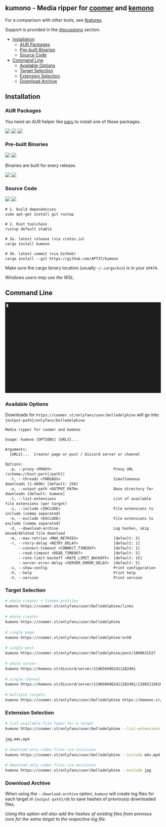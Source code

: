<h2>kumono - Media ripper for <a href="https://coomer.st">coomer</a> and <a href="https://kemono.cr">kemono</a></h2>

For a comparison with other tools, see [features](FEATURES.md).

Support is provided in the [discussions][discussions] section.

- [Installation](#installation)
  - [AUR Packages](#aur-packages)
  - [Pre-built Binaries](#pre-built-binaries)
  - [Source Code](#source-code)
- [Command Line](#command-line)
  - [Available Options](#available-options)
  - [Target Selection](#target-selection)
  - [Extension Selection](#extension-selection)
  - [Download Archive](#download-archive)

## Installation

### AUR Packages

You need an AUR helper like [paru][paru] to install one of these packages.

[![][kmn-aur-ver]][kmn-aur] [![][kmn-bin-aur-ver]][kmn-bin-aur] [![][kmn-git-aur-ver]][kmn-git-aur]

### Pre-built Binaries

[![][build-status]][build-runs] [![][release-date]][latest-release]

Binaries are built for every release.

[![][linux-badge]][linux-dl] [![][windows-badge]][windows-dl]

### Source Code

[![][crate-ver]][crate-url] [![][crate-deps]][crate-deps-url]

```fish
# 1. build dependencies
sudo apt-get install git rustup

# 2. Rust toolchain
rustup default stable

# 3a. latest release (via crates.io)
cargo install kumono

# 3b. latest commit (via GitHub)
cargo install --git https://github.com/APT37/kumono
```

Make sure the cargo binary location (usually `~/.cargo/bin`) is in your `$PATH`.

*Windows users may use the WSL.*

## Command Line

<img src="kumono.gif">

### Available Options

Downloads for `https://coomer.st/onlyfans/user/belledelphine` will go into `{output-path}/onlyfans/belledelphine`

```
Media ripper for coomer and kemono

Usage: kumono [OPTIONS] [URLS]...

Arguments:
  [URLS]...  Creator page or post / Discord server or channel

Options:
  -p, --proxy <PROXY>                            Proxy URL (scheme://host:port[/path])
  -t, --threads <THREADS>                        Simultaneous downloads (1-4096) [default: 256]
  -o, --output-path <OUTPUT_PATH>                Base directory for downloads [default: kumono]
  -l, --list-extensions                          List of available file extensions (per target)
  -i, --include <INCLUDE>                        File extensions to include (comma separated)
  -e, --exclude <EXCLUDE>                        File extensions to exclude (comma separated)
  -d, --download-archive                         Log hashes, skip moved/deleted file download
  -m, --max-retries <MAX_RETRIES>                [default: 5]
  -r, --retry-delay <RETRY_DELAY>                [default: 1]
      --connect-timeout <CONNECT_TIMEOUT>        [default: 1]
      --read-timeout <READ_TIMEOUT>              [default: 5]
      --rate-limit-backoff <RATE_LIMIT_BACKOFF>  [default: 15]
      --server-error-delay <SERVER_ERROR_DELAY>  [default: 5]
  -s, --show-config                              Print configuration
  -h, --help                                     Print help
  -V, --version                                  Print version
```

### Target Selection

```bash
# whole creator + linked profiles
kumono https://coomer.st/onlyfans/user/belledelphine/links

# whole creator
kumono https://coomer.st/onlyfans/user/belledelphine

# single page
kumono https://coomer.st/onlyfans/user/belledelphine?o=50

# single post
kumono https://coomer.st/onlyfans/user/belledelphine/post/1099631527

# whole server
kumono https://kemono.st/discord/server/1196504962411282491

# single channel
kumono https://kemono.st/discord/server/1196504962411282491/1196521501059469463

# multiple targets
kumono https://coomer.st/onlyfans/user/belledelphine https://kemono.cr/discord/server/1196504962411282491
```

### Extension Selection

```bash
# list available file types for a target
kumono https://coomer.st/onlyfans/user/belledelphine --list-extensions

jpg,m4v,mp4

# download only video files via inclusion
kumono https://coomer.st/onlyfans/user/belledelphine --include m4v,mp4

# download only video files via exclusion
kumono https://coomer.st/onlyfans/user/belledelphine --exclude jpg
```

### Download Archive

When using the `--download-archive` option, `kumono` will create log files for each target in `{output-path}/db` to save hashes of previously downloaded files.

*Using this option will also add the hashes of existing files from previous runs for the same target to the respective log file.*

<!-- link definitions -->

[discussions]: https://github.com/APT37/kumono/discussions/categories/support

[paru]: https://github.com/Morganamilo/paru

[kmn-aur]: https://aur.archlinux.org/packages/kumono
[kmn-bin-aur]: https://aur.archlinux.org/packages/kumono-bin
[kmn-git-aur]: https://aur.archlinux.org/packages/kumono-git

[kmn-aur-ver]: https://img.shields.io/aur/version/kumono?logo=archlinux&label=kumono
[kmn-bin-aur-ver]: https://img.shields.io/aur/version/kumono-bin?logo=archlinux&label=kumono-bin
[kmn-git-aur-ver]: https://img.shields.io/aur/version/kumono-git?logo=archlinux&label=kumono-git

[build-status]: https://img.shields.io/github/actions/workflow/status/APT37/kumono/build-release.yml?logo=github&label=CI
[build-runs]: https://github.com/APT37/kumono/actions/workflows/build-release.yml

[release-date]: https://img.shields.io/github/release-date/APT37/kumono?logo=github&label=Latest%20Release
[latest-release]: https://github.com/APT37/kumono/releases/latest

[linux-badge]: https://img.shields.io/github/v/tag/APT37/kumono?logo=github&label=Linux&color=darkgreen
[windows-badge]: https://img.shields.io/github/v/tag/APT37/kumono?logo=github&label=Windows&color=darkblue

[windows-dl]: https://github.com/APT37/kumono/releases/latest/download/kumono.exe
[linux-dl]: https://github.com/APT37/kumono/releases/latest/download/kumono

[crate-ver]: https://img.shields.io/crates/v/kumono?logo=rust&label=Crates.io&color=red
[crate-url]: https://crates.io/crates/kumono

[crate-deps]: https://img.shields.io/deps-rs/kumono/latest?logo=rust&label=Dependencies
[crate-deps-url]: https://crates.io/crates/kumono/dependencies
